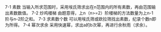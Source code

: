 7-1 素数
当输入所求范围时，采用埃氏筛求出在n范围内的所有素数，再由范围输出素数数值。
7-2 炒鸡楼梯
由题意得，上n（n>=2）阶楼梯的方法数量为上n-1阶与n-2阶之和。
7-3 求素数个数
可以用埃氏筛或欧拉筛找出素数，纪录个数n即为所得。
7-4 幂次求余
采用快速幂，求出a的b次幂，再进行余秋雨（求余）。